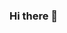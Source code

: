 ### Hi there 👋

<!--
**Abhijeet107/Abhijeet107** is a ✨ _special_ ✨ repository because its `README.md` (this file) appears on your GitHub profile.

Here are some ideas to get you started:

- 🔭 I’m currently working on E-commerse website.
- 🌱 I’m currently learning DSA
- 👯 I’m looking to collaborate on YOUTUBE
- 🤔 I’m looking for help with Full Stack Webdevelopment
- 💬 Ask me about Full Stack Webdevelopment
- 📫 How to reach me: ...
- 😄 Pronouns: ...
- ⚡ Fun fact: I love winter.
-->
